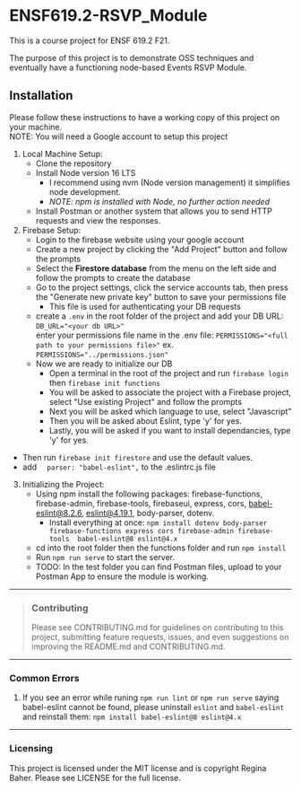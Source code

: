 # ENSF619.2-RSVP_Module

This is a course project for ENSF 619.2 F21. 

The purpose of this project is to demonstrate OSS techniques and eventually have a functioning node-based Events RSVP Module.  


## Installation  

Please follow these instructions to have a working copy of this project on your machine.  
NOTE: You will need a Google account to setup this project  

1. Local Machine Setup:
   - Clone the repository
   - Install Node version 16 LTS  
		- I recommend using nvm (Node version management) it simplifies node development.
		- *NOTE: npm is installed with Node, no further action needed*
   - Install Postman or another system that allows you to send HTTP requests and view the responses.  		
2. Firebase Setup:  
   - Login to the firebase website using your google account  
   - Create a new project by clicking the "Add Project" button and follow the prompts  
   - Select the **Firestore database** from the menu on the left side and follow the prompts to create the database  
   - Go to the project settings, click the service accounts tab, then press the "Generate new private key" button to save your permissions file  
      - This file is used for authenticating your DB requests  
   - create a `.env` in the root folder of the project and add your DB URL: `DB_URL="<your db URL>"`  
     enter your permissions file name in the .env file: `PERMISSIONS="<full path to your permissions file>"` ex. `PERMISSIONS="../permissions.json"`
   - Now we are ready to initialize our DB  
      - Open a terminal in the root of the project and run `firebase login` then `firebase init functions`   
	  - You will be asked to associate the project with a Firebase project, select "Use existing Project" and follow the prompts  
	  - Next you will be asked which language to use, select "Javascript"  
	  - Then you will be asked about Eslint, type 'y' for yes.  
	  - Lastly, you will be asked if you want to install dependancies, type 'y' for yes.  
  - Then run `firebase init firestore` and use the default values.
  - add `  parser: "babel-eslint",` to the .eslintrc.js file
3. Initializing the Project:
   - Using npm install the following packages: firebase-functions, firebase-admin, firebase-tools, firebaseui, express, cors, babel-eslint@8.2.6, eslint@4.19.1, body-parser, dotenv.  
     - Install everything at once: `npm install dotenv body-parser firebase-functions express cors firebase-admin firebase-tools  babel-eslint@8 eslint@4.x`  
   - cd into the root folder then the functions folder and run `npm install`  
   - Run `npm run serve` to start the server.  
   - TODO: In the test folder you can find Postman files, upload to your Postman App to ensure the module is working.   

---  
>  ### Contributing  
>  Please see CONTRIBUTING.md for guidelines on contributing to this project, submitting feature requests, issues, and even suggestions on improving the README.md and CONTRIBUTING.md.  
---  
### Common Errors
1. If you see an error while runing `npm run lint` or `npm run serve` saying babel-eslint cannot be found, please uninstall `eslint` and `babel-eslint` and reinstall them: `npm install babel-eslint@8 eslint@4.x`
---  
### Licensing
This project is licensed under the MIT license and is copyright Regina Baher. Please see LICENSE for the full license.
